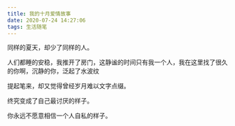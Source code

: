 ```yaml
---
title: 我的十月爱情故事
date: 2020-07-24 14:27:06
tags: 生活随笔
---
```


同样的夏天，却少了同样的人。

人们都睡的安稳，我推开了房门，这静谧的时间只有我一个人，我在这里找了很久的你啊，沉静的你，泛起了水波纹
<!--more-->

提起笔来，却又觉得曾经岁月难以文字点缀。

终究变成了自己最讨厌的样子。

你永远不愿意相信一个人自私的样子。
